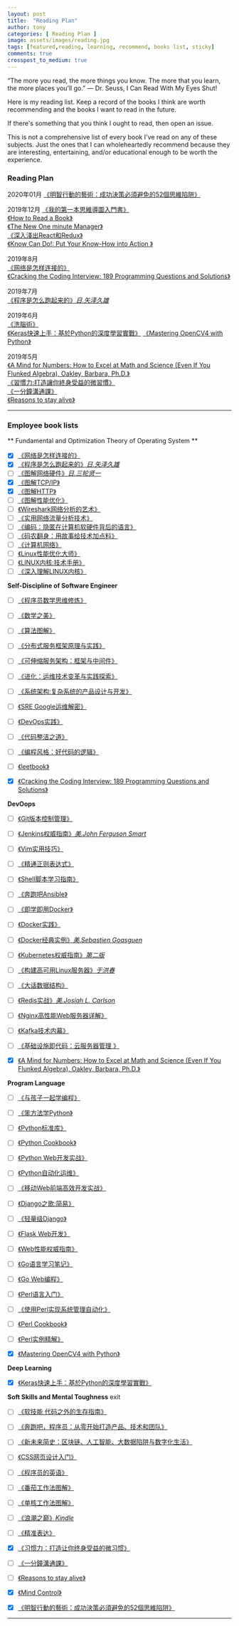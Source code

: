 ```yaml
---
layout: post
title:  "Reading Plan"
author: tony
categories: [ Reading Plan ]
image: assets/images/reading.jpg
tags: [featured,reading, learning, recommend, books list, sticky]
comments: true
crosspost_to_medium: true
---
```

“The more you read, the more things you know. The more that you learn, the more places you’ll go.” ― Dr. Seuss, I Can Read With My Eyes Shut!  

Here is my reading list. Keep a record of the books I think are worth recommending and the books I want to read in the future.

If there's something that you think I ought to read, then open an issue.

This is not a comprehensive list of every book I've read on any of these subjects. Just the ones that I can wholeheartedly recommend because they are interesting, entertaining, and/or educational enough to be worth the experience.

### Reading Plan
2020年01月
[《明智行動的藝術：成功決策必須避免的52個思維陷阱》](https://www.books.com.tw/products/CN11368537?sloc=main)  

2019年12月
[《我的第一本思維導圖入門書》](https://www.books.com.tw/products/CN11180389)  
[《How to Read a Book》](https://www.amazon.com/Revised-Updated-Mortimer-Aug-15-1972-Paperback/dp/B005O89RBQ)  
[《The New One minute Manager》](https://www.amazon.com/New-One-Minute-Manager-ebook/dp/B00MMG19OG)  
[《深入淺出React和Redux》](https://www.tenlong.com.tw/products/9787111565635)  
[《Know Can Do!: Put Your Know-How into Action 》](https://www.amazon.com/Know-Can-Do-Know-How-Action/dp/1576754685)  

2019年8月  
[《网络是怎样连接的》](http://product.dangdang.com/24174119.html)  
[《Cracking the Coding Interview: 189 Programming Questions and Solutions》](https://www.amazon.com/Cracking-Coding-Interview-Programming-Questions/dp/0984782850)

2019年7月  
[《程序是怎么跑起来的》*日.矢泽久雄*](https://item.jd.com/11676683.html)  

2019年6月  
[《洗腦術》]()  
[《Keras快速上手：基於Python的深度學習實戰》]() 
[《Mastering OpenCV4 with Python》](https://www.amazon.com/Mastering-OpenCV-Python-practical-processing/dp/1789344913)   

2019年5月  
[《A Mind for Numbers: How to Excel at Math and Science (Even If You Flunked Algebra), Oakley, Barbara, Ph.D.》](../_drafts/2019-05-06-a-mind-from-number.md)  
[《習慣力:打造讓你終身受益的微習慣》](https://www.amazon.cn/dp/B07FQCMXY6)    
[《一分鐘溝通課》](https://www.amazon.cn/dp/B07KZGKX7J)    
[《Reasons to stay alive》](https://www.goodreads.com/book/show/25733573-reasons-to-stay-alive)


---

### Employee book lists
** Fundamental and Optimization Theory of Operating System **
- [x] [《网络是怎样连接的》](http://product.dangdang.com/24174119.html)
- [x] [《程序是怎么跑起来的》*日.矢泽久雄*](https://item.jd.com/11676683.html)
- [ ] [《图解网络硬件》*日.三轮贤一*](https://item.jd.com/11506709.html#crumb-wrap)
- [x] [《图解TCP/IP》]()
- [x] [《图解HTTP》]()
- [ ] [《图解性能优化》](http://product.dangdang.com/24185678.html)
- [ ] [《Wireshark网络分析的艺术》](https://www.amazon.cn/gp/product/B01AS1OS8A/ref=oh_aui_detailpage_o04_s00?ie=UTF8&psc=1)
- [ ] [《实用网络流量分析技术》](https://item.jd.com/13788381692.html)
- [ ] [《编码：隐匿在计算机软硬件背后的语言》]()
- [ ] [《码农翻身：用故事给技术加点料》]()
- [ ] [《计算机网络》]()
- [ ] [《Linux性能优化大师》]()
- [ ] [《LINUX内核:技术手册》]()
- [ ] [《深入理解LINUX内核》]()

**Self-Discipline of Software Engineer**
- [ ] [《程序员数学思维修炼》](http://product.dangdang.com/23447083.html)
- [ ] [《数学之美》]()
- [ ] [《算法图解》](https://item.jd.com/12148832.html)
- [ ] [《分布式服务框架原理与实践》](http://product.dangdang.com/23851271.html)
- [ ] [《可伸缩服务架构：框架与中间件》](https://item.jd.com/12308233.html)
- [ ] [《进化：运维技术变革与实践探索》]()
- [ ] [《系统架构:复杂系统的产品设计与开发》](http://product.dangdang.com/24166002.html)
- [ ] [《SRE Google运维解密》](https://item.jd.com/11973579.html)
- [ ] [《DevOps实践》]()
- [ ] [《代码整洁之道》]()
- [ ] [《编程风格：好代码的逻辑》](https://item.jd.com/12153873.html)
- [ ] [《leetbook》]()
- [x] [《Cracking the Coding Interview: 189 Programming Questions and Solutions》](https://www.amazon.com/Cracking-Coding-Interview-Programming-Questions/dp/0984782850)


**DevOops**
- [ ] [《Git版本控制管理》](https://www.amazon.cn/gp/product/B00U42VM7Y/ref=oh_aui_detailpage_o04_s00?ie=UTF8&psc=1)
- [ ] [《Jenkins权威指南》*美.John Ferguson Smart*](https://item.jd.com/12052762.html)
- [ ] [《Vim实用技巧》]()
- [ ] [《精通正则表达式》](http://product.dangdang.com/22851836.html)
- [ ] [《Shell脚本学习指南》]()
- [ ] [《奔跑吧Ansible》]()
- [ ] [《即学即用Docker》]()
- [ ] [《Docker实践》](http://product.dangdang.com/25218250.html)
- [ ] [《Docker经典实例》*美.Sebastien Goasguen*](https://item.jd.com/12126210.html)
- [ ] [《Kubernetes权威指南》*第二版*](https://item.jd.com/11980349.html)
- [ ] [《构建高可用Linux服务器》*于洪春*](https://item.jd.com/12267548.html)
- [ ] [《大话数据结构》](https://item.jd.com/10663703.html)
- [ ] [《Redis实战》*美.Josiah L. Carlson*](https://item.jd.com/11791607.html)
- [ ] [《Nginx高性能Web服务器详解》](https://item.jd.com/11344355.html)
- [ ] [《Kafka技术内幕》](https://item.jd.com/12234113.html)
- [ ] [《基础设施即代码：云服务器管理 》](https://item.jd.com/31219349856.html)
- [x] [《A Mind for Numbers: How to Excel at Math and Science (Even If You Flunked Algebra), Oakley, Barbara, Ph.D.》]()


**Program Language**
- [ ] [《与孩子一起学编程》]()
- [ ] [《笨方法学Python》]()
- [ ] [《Python标准库》](https://item.jd.com/11020898.html)
- [ ] [《Python Cookbook》]()
- [ ] [《Python Web开发实战》](http://product.dangdang.com/24029839.html)
- [ ] [《Python自动化运维》]()
- [ ] [《移动Web前端高效开发实战》](https://item.jd.com/12170351.html)
- [ ] [《Django之歌:简易》]()
- [ ] [《轻量级Django》](http://product.dangdang.com/24101643.html)
- [ ] [《Flask Web开发》](https://item.jd.com/11594082.html)
- [ ] [《Web性能权威指南》](https://item.jd.com/11444582.html)
- [ ] [《Go语言学习笔记》](https://item.jd.com/11944267.html)
- [ ] [《Go Web编程》](https://item.jd.com/12252845.html)
- [ ] [《Perl语言入门》]()
- [ ] [《使用Perl实现系统管理自动化》]()
- [ ] [《Perl Cookbook》]()
- [ ] [《Perl实例精解》]()
- [x] [《Mastering OpenCV4 with Python》](https://www.amazon.com/Mastering-OpenCV-Python-practical-processing/dp/1789344913) 


**Deep Learning**
- [x] [《Keras快速上手：基於Python的深度學習實戰》]()

**Soft Skills and Mental Toughness**  exit
- [ ] [《软技能 代码之外的生存指南》]()  
- [ ] [《奔跑吧，程序员：从零开始打造产品、技术和团队》]()  
- [ ] [《新未来简史：区块链、人工智能、大数据陷阱与数字化生活》]()  
- [ ] [《CSS网页设计入门》]()  
- [ ] [《程序员的英语》]()  
- [ ] [《番茄工作法图解》](http://product.dangdang.com/21021603.html)  
- [ ] [《单核工作法图解》](https://item.jd.com/12247896.html)  
- [ ] [《浪潮之巅》*Kindle*]()  
- [ ] [《精准表达》](https://book.douban.com/subject/30256364/?icn=index-latestbook-subject)  
- [x] [《习惯力：打造让你终身受益的微习惯》](https://www.amazon.cn/dp/B07FQCMXY6)  
- [ ] [《一分鐘溝通課》](https://www.amazon.cn/dp/B07KZGKX7J)     
- [ ] [《Reasons to stay alive》](https://www.goodreads.com/book/show/25733573-reasons-to-stay-alive)  
- [x] [《Mind Control》]()   
- [x] [《明智行動的藝術：成功決策必須避免的52個思維陷阱》](https://www.books.com.tw/products/CN11368537?sloc=main)   


---
